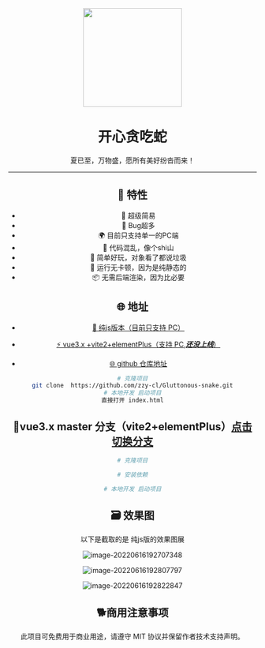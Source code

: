 <div align="center"><img width="200" src="https://s1.imagehub.cc/images/2022/06/16/b02a2c20d320e1feb2919a056ef7ad0d.webp"/>
<h1>开心贪吃蛇</h1>


<p>夏已至，万物盛，愿所有美好纷沓而来！</p>

---

## 🎉 特性

- 💪 超级简易
- 💅 Bug超多
- 🌍 目前只支持单一的PC端
- 👏 代码混乱，像个shi山
- 🥳 简单好玩，对象看了都说垃圾
- 🚀 运行无卡顿，因为是纯静态的
- 📦️ 无需后端渲染，因为比必要

## 🌐 地址

- [🎉 纯js版本（目前只支持 PC）](https://gluttonous-snake-eight.vercel.app/)

- [⚡️ vue3.x +vite2+elementPlus（支持 PC,***还没上线***）]()

- [🌐 github 仓库地址](https://github.com/zzy-cl/Gluttonous-snake)

```bash
# 克隆项目
git clone  https://github.com/zzy-cl/Gluttonous-snake.git
# 本地开发 启动项目
直接打开 index.html
```

## 🌱vue3.x master 分支（vite2+elementPlus）[点击切换分支]()

```bash
# 克隆项目

# 安装依赖

# 本地开发 启动项目

```



## 🗃️ 效果图

以下是截取的是 纯js版的效果图展

![image-20220616192707348](https://s2.loli.net/2022/06/16/yFG9C3f82o4cEZk.png) 

![image-20220616192807797](https://s2.loli.net/2022/06/16/dxw1CkWbXNrOof7.png)

![image-20220616192822847](https://s2.loli.net/2022/06/16/gGmYHWALfZ8kSrp.png)


## 🐕商用注意事项

此项目可免费用于商业用途，请遵守 MIT 协议并保留作者技术支持声明。

